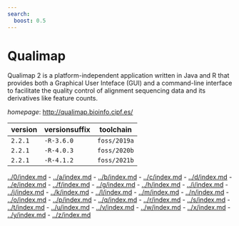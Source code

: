 ```yaml
---
search:
  boost: 0.5
---
```

# Qualimap

Qualimap 2 is a platform-independent application written in Java and R that provides both  a Graphical User Inteface (GUI) and a command-line interface to facilitate the quality control of  alignment sequencing data and its derivatives like feature counts.

*homepage*: <http://qualimap.bioinfo.cipf.es/>

version | versionsuffix | toolchain
--------|---------------|----------
``2.2.1`` | ``-R-3.6.0`` | ``foss/2019a``
``2.2.1`` | ``-R-4.0.3`` | ``foss/2020b``
``2.2.1`` | ``-R-4.1.2`` | ``foss/2021b``

[../0/index.md](0) - [../a/index.md](a) - [../b/index.md](b) - [../c/index.md](c) - [../d/index.md](d) - [../e/index.md](e) - [../f/index.md](f) - [../g/index.md](g) - [../h/index.md](h) - [../i/index.md](i) - [../j/index.md](j) - [../k/index.md](k) - [../l/index.md](l) - [../m/index.md](m) - [../n/index.md](n) - [../o/index.md](o) - [../p/index.md](p) - [../q/index.md](q) - [../r/index.md](r) - [../s/index.md](s) - [../t/index.md](t) - [../u/index.md](u) - [../v/index.md](v) - [../w/index.md](w) - [../x/index.md](x) - [../y/index.md](y) - [../z/index.md](z)


